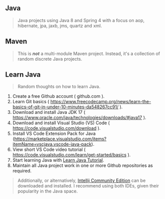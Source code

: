Java
----
>Java projects using Java 8 and Spring 4 with a focus on aop, hibernate, jpa, jaxb, jms, quartz and xml.

Maven
-----
>This is ***not*** a multi-module Maven project. Instead, it's a collection of random discrete Java projects.

Learn Java
----------
>Random thoughts on how to learn Java.
1. Create a free Github account ( github.com ).
2. Learn Git basics ( https://www.freecodecamp.org/news/learn-the-basics-of-git-in-under-10-minutes-da548267cc91/ ).
3. Download and install Java JDK 17 ( https://www.oracle.com/java/technologies/downloads/#java17 ).
4. Download and install Visual Studio (VS) Code ( https://code.visualstudio.com/download ).
5. Install VS Code Extension Pack for Java (https://marketplace.visualstudio.com/items?itemName=vscjava.vscode-java-pack).
6. View short VS Code video tutorial ( https://code.visualstudio.com/learn/get-started/basics ).
7. Start learning Java with [Learn Java Tutorial](https://www.codecademy.com/learn/learn-java).
8. Maintain all Java project work in one or more Github repositories as required.

>Additionally, or alternatively, [Intellij Community Edition](https://www.jetbrains.com/idea/download/#section=mac)
>can be downloaded and installed. I recommend using both IDEs, given their popularity in the Java space.